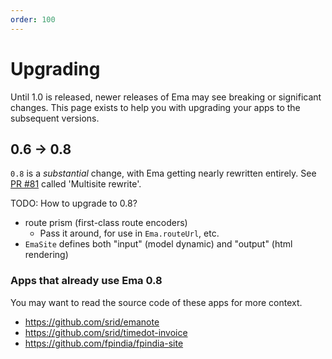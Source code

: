 ```yaml
---
order: 100
---
```


# Upgrading

Until 1.0 is released, newer releases of Ema may see breaking or significant changes. This page exists to help you with upgrading your apps to the subsequent versions.

## 0.6 -> 0.8

`0.8` is a *substantial* change, with Ema getting nearly rewritten entirely. See [PR \#81](https://github.com/srid/ema/pull/81) called 'Multisite rewrite'. 

TODO: How to upgrade to 0.8?

- route prism (first-class route encoders)
    - Pass it around, for use in `Ema.routeUrl`, etc.
- `EmaSite` defines both "input" (model dynamic) and "output" (html rendering)


### Apps that already use Ema 0.8

You may want to read the source code of these apps for more context.

- https://github.com/srid/emanote
- https://github.com/srid/timedot-invoice
- https://github.com/fpindia/fpindia-site